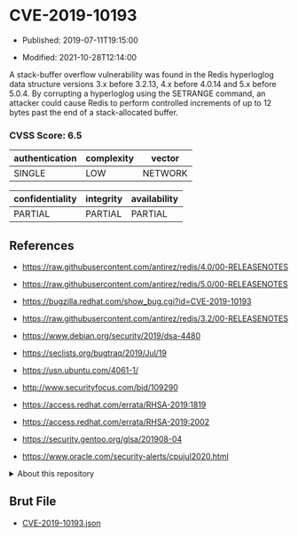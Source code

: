 # CVE-2019-10193

- Published: 2019-07-11T19:15:00

- Modified: 2021-10-28T12:14:00

A stack-buffer overflow vulnerability was found in the Redis hyperloglog data structure versions 3.x before 3.2.13, 4.x before 4.0.14 and 5.x before 5.0.4. By corrupting a hyperloglog using the SETRANGE command, an attacker could cause Redis to perform controlled increments of up to 12 bytes past the end of a stack-allocated buffer.

### CVSS Score: **6.5**

| authentication | complexity | vector |
| --- | --- | --- |
| SINGLE | LOW | NETWORK |

| confidentiality | integrity | availability |
| --- | --- | --- |
| PARTIAL | PARTIAL | PARTIAL |

## References

* https://raw.githubusercontent.com/antirez/redis/4.0/00-RELEASENOTES

* https://raw.githubusercontent.com/antirez/redis/5.0/00-RELEASENOTES

* https://bugzilla.redhat.com/show_bug.cgi?id=CVE-2019-10193

* https://raw.githubusercontent.com/antirez/redis/3.2/00-RELEASENOTES

* https://www.debian.org/security/2019/dsa-4480

* https://seclists.org/bugtraq/2019/Jul/19

* https://usn.ubuntu.com/4061-1/

* http://www.securityfocus.com/bid/109290

* https://access.redhat.com/errata/RHSA-2019:1819

* https://access.redhat.com/errata/RHSA-2019:2002

* https://security.gentoo.org/glsa/201908-04

* https://www.oracle.com/security-alerts/cpujul2020.html

<details>
<summary>About this repository</summary> 

  This repository is part of the project [Live Hack CVE](https://github.com/Live-Hack-CVE). Main website can be found [www.live-hack.org](https://www.live-hack.org) 
  
  Made by [Sn0wAlice](https://github.com/Sn0wAlice) for the people that care about security and need to have a feed of the latest CVEs. Hope you enjoy it, don't forget to star the repo and follow me on [Twitter](https://twitter.com/Sn0wAlice) and [Github](https://github.com/Sn0wAlice). And that is my [personnal website](https://www.alice-snow.me/)

  - [Home Page](https://github.com/Live-Hack-CVE)
  - [Framework](https://github.com/Live-Hack-CVE/cve-framework)
  - [CVE database](https://github.com/Live-Hack-CVE/full_database)
  - [Changelog](https://github.com/Live-Hack-CVE/Changelog)
</details>

## Brut File

* [CVE-2019-10193.json](https://raw.githubusercontent.com/Live-Hack-CVE/full_database/main/cves/2019/CVE-2019-10193.json)

